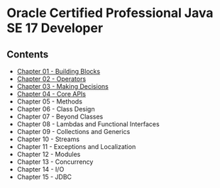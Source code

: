 # Oracle Certified Professional Java SE 17 Developer

## Contents

- [Chapter 01 - Building Blocks](./Chapter%2001/README.md)
- [Chapter 02 - Operators](./Chapter%2002/README.md)
- [Chapter 03 - Making Decisions](./Chapter%2003/README.md)
- [Chapter 04 - Core APIs](./Chapter%2004/README.md)
- Chapter 05 - Methods
- Chapter 06 - Class Design
- Chapter 07 - Beyond Classes
- Chapter 08 - Lambdas and Functional Interfaces
- Chapter 09 - Collections and Generics
- Chapter 10 - Streams
- Chapter 11 - Exceptions and Localization
- Chapter 12 - Modules
- Chapter 13 - Concurrency
- Chapter 14 - I/O
- Chapter 15 - JDBC
